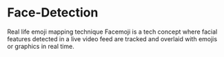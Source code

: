 # Face-Detection
Real life emoji mapping technique
Facemoji is a tech concept where facial features detected in a live video feed are tracked and overlaid with emojis or graphics in real time.
